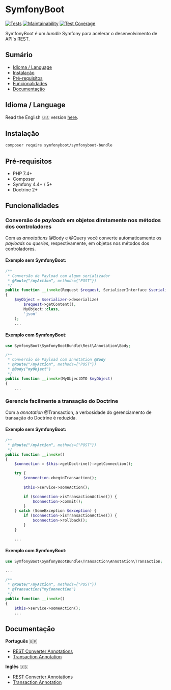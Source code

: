 # SymfonyBoot

[![Tests](https://github.com/symfonyboot/symfonyboot-bundle/actions/workflows/tests.yml/badge.svg)](https://github.com/symfonyboot/symfonyboot-bundle/actions/workflows/tests.yml)
[![Maintainability](https://api.codeclimate.com/v1/badges/00b538dd4da9d4e85f6d/maintainability)](https://codeclimate.com/github/symfonyboot/symfonyboot-bundle/maintainability)
[![Test Coverage](https://api.codeclimate.com/v1/badges/00b538dd4da9d4e85f6d/test_coverage)](https://codeclimate.com/github/symfonyboot/symfonyboot-bundle/test_coverage)

SymfonyBoot é um *bundle* Symfony para acelerar o desenvolvimento de API's REST.

## Sumário
- [Idioma / Language](#idioma--language)
- [Instalação](#instalao)
- [Pré-requisitos](#pr-requisitos)
- [Funcionalidades](#funcionalidades)
- [Documentação](#documentao)

## Idioma / Language

Read the English :us: version [here](README.md).

## Instalação

```sh
composer require symfonyboot/symfonyboot-bundle
```

## Pré-requisitos

- PHP 7.4+
- Composer
- Symfony 4.4+ / 5+
- Doctrine 2+

## Funcionalidades

### Conversão de *payloads* em objetos diretamente nos métodos dos controladores 

Com as *annotations* @Body e @Query você converte automaticamente os *payloads* ou *queries*,
respectivamente, em objetos nos métodos dos controladores.

#### Exemplo sem SymfonyBoot:

```php
/**
 * Conversão de Payload com algum serializador 
 * @Route("/myAction", methods={"POST"}) 
 */
public function __invoke(Request $request, SerializerInterface $serializer)
{
    $myObject = $serializer->deserialize(
        $request->getContent(),
        MyObject::class,
        'json'
    );
    ...
```

#### Exemplo com SymfonyBoot:

```php
use SymfonyBoot\SymfonyBootBundle\Rest\Annotation\Body;

/**
 * Conversão de Payload com annotation @Body
 * @Route("/myAction", methods={"POST"})
 * @Body("myObject")
 */
public function __invoke(MyObjectDTO $myObject)
{
    ...
```

### Gerencie facilmente a transação do Doctrine

Com a *annotation* @Transaction, a verbosidade do gerenciamento de transação do Doctrine é reduzida.

#### Exemplo sem SymfonyBoot:

```php
/**
 * @Route("/myAction", methods={"POST"}) 
 */
public function __invoke()
{
    $connection = $this->getDoctrine()->getConnection(); 

    try {
        $connection->beginTransaction();
            
        $this->service->someAction();

        if ($connection->isTransactionActive()) {
            $connection->commit();
        }
    } catch (SomeException $exception) {
        if ($connection->isTransactionActive()) {
            $connection->rollback();
        }
    }

    ...
```

#### Exemplo com SymfonyBoot:

```php
use SymfonyBoot\SymfonyBootBundle\Transaction\Annotation\Transaction;

...

/**
 * @Route("/myAction", methods={"POST"})
 * @Transaction("myConnection")
 */
public function __invoke()
{
    $this->service->someAction();
    ...
```

## Documentação

**Português** :brazil:
- [REST Converter Annotations](Documentation/REST_PT_BR.md)
- [Transaction Annotation](Documentation/TRANSACTION_PT_BR.md)

**Inglês** :us:
- [REST Converter Annotations](Documentation/REST.md)
- [Transaction Annotation](Documentation/TRANSACTION.md)

